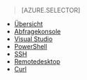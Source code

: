 ﻿> [AZURE.SELECTOR]
- [Übersicht](/de-de/documentation/articles/hdinsight-use-hive/)
- [Abfragekonsole](/de-de/documentation/articles/hdinsight-hadoop-use-hive-query-console/)
- [Visual Studio](/de-de/documentation/articles/hdinsight-hadoop-use-hive-visual-studio/)
- [PowerShell](/de-de/documentation/articles/hdinsight-hadoop-use-hive-powershell/)
- [SSH](/de-de/documentation/articles/hdinsight-hadoop-use-hive-ssh/)
- [Remotedesktop](/de-de/documentation/articles/hdinsight-hadoop-use-hive-remote-desktop/)
- [Curl](/de-de/documentation/articles/hdinsight-hadoop-use-hive-curl/)

<!--HONumber=45--> 

